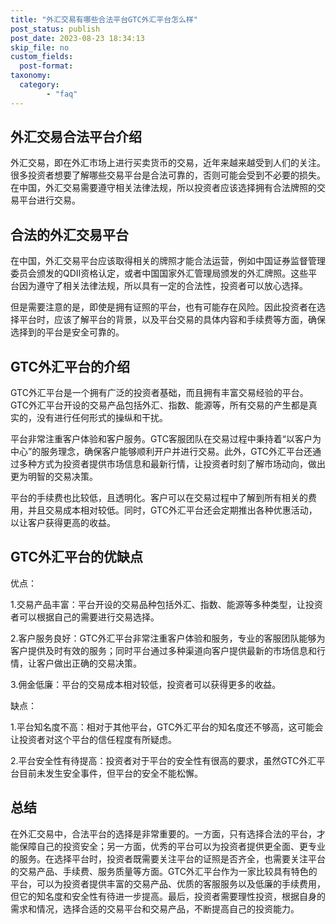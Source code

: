 ```yaml
---
title: "外汇交易有哪些合法平台GTC外汇平台怎么样"
post_status: publish
post_date: 2023-08-23 18:34:13
skip_file: no
custom_fields: 
  post-format: 
taxonomy:
  category:
        - "faq"
---
```


## 外汇交易合法平台介绍

外汇交易，即在外汇市场上进行买卖货币的交易，近年来越来越受到人们的关注。很多投资者想要了解哪些交易平台是合法可靠的，否则可能会受到不必要的损失。在中国，外汇交易需要遵守相关法律法规，所以投资者应该选择拥有合法牌照的交易平台进行交易。

## 合法的外汇交易平台

在中国，外汇交易平台应该取得相关的牌照才能合法运营，例如中国证券监督管理委员会颁发的QDII资格认定，或者中国国家外汇管理局颁发的外汇牌照。这些平台因为遵守了相关法律法规，所以具有一定的合法性，投资者可以放心选择。

但是需要注意的是，即使是拥有证照的平台，也有可能存在风险。因此投资者在选择平台时，应该了解平台的背景，以及平台交易的具体内容和手续费等方面，确保选择到的平台是安全可靠的。

## GTC外汇平台的介绍

GTC外汇平台是一个拥有广泛的投资者基础，而且拥有丰富交易经验的平台。GTC外汇平台开设的交易产品包括外汇、指数、能源等，所有交易的产生都是真实的，没有进行任何形式的操纵和干扰。

平台非常注重客户体验和客户服务。GTC客服团队在交易过程中秉持着“以客户为中心”的服务理念，确保客户能够顺利开户并进行交易。此外，GTC外汇平台还通过多种方式为投资者提供市场信息和最新行情，让投资者时刻了解市场动向，做出更为明智的交易决策。

平台的手续费也比较低，且透明化。客户可以在交易过程中了解到所有相关的费用，并且交易成本相对较低。同时，GTC外汇平台还会定期推出各种优惠活动，以让客户获得更高的收益。

## GTC外汇平台的优缺点

优点：

1.交易产品丰富：平台开设的交易品种包括外汇、指数、能源等多种类型，让投资者可以根据自己的需要进行交易选择。

2.客户服务良好：GTC外汇平台非常注重客户体验和服务，专业的客服团队能够为客户提供及时有效的服务；同时平台通过多种渠道向客户提供最新的市场信息和行情，让客户做出正确的交易决策。

3.佣金低廉：平台的交易成本相对较低，投资者可以获得更多的收益。

缺点：

1.平台知名度不高：相对于其他平台，GTC外汇平台的知名度还不够高，这可能会让投资者对这个平台的信任程度有所疑虑。

2.平台安全性有待提高：投资者对于平台的安全性有很高的要求，虽然GTC外汇平台目前未发生安全事件，但平台的安全不能松懈。

## 总结

在外汇交易中，合法平台的选择是非常重要的。一方面，只有选择合法的平台，才能保障自己的投资安全；另一方面，优秀的平台可以为投资者提供更全面、更专业的服务。在选择平台时，投资者既需要关注平台的证照是否齐全，也需要关注平台的交易产品、手续费、服务质量等方面。GTC外汇平台作为一家比较具有特色的平台，可以为投资者提供丰富的交易产品、优质的客服服务以及低廉的手续费用，但它的知名度和安全性有待进一步提高。最后，投资者需要理性投资，根据自身的需求和情况，选择合适的交易平台和交易产品，不断提高自己的投资能力。
